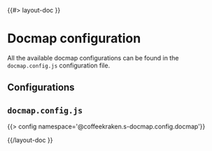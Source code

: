 <!--
/**
 * @name            Configuration
 * @namespace       doc.docmap
 * @type            Markdown
 * @platform        md
 * @status          stable
 * @menu            Documentation / Docmap           /doc/docmap/configuration
 *
 * @since           2.0.0
 * @author    Olivier Bossel <olivier.bossel@gmail.com> (https://olivierbossel.com)
 */
-->

{{#> layout-doc }}

# Docmap configuration

All the available docmap configurations can be found in the `docmap.config.js` configuration file.

## Configurations

## `docmap.config.js`

{{> config namespace='@coffeekraken.s-docmap.config.docmap'}}

{{/layout-doc }}
